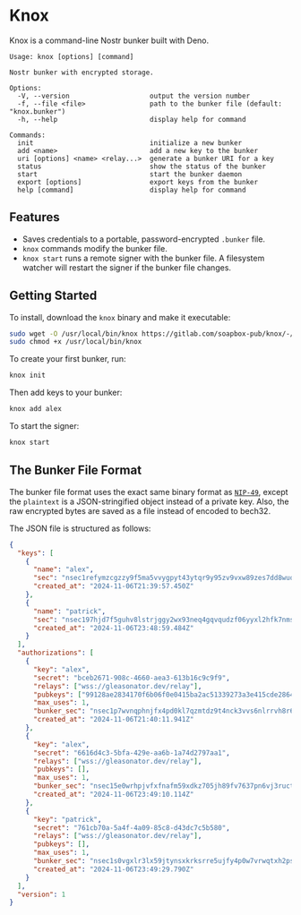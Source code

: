 # Knox

Knox is a command-line Nostr bunker built with Deno.

```
Usage: knox [options] [command]

Nostr bunker with encrypted storage.

Options:
  -V, --version                    output the version number
  -f, --file <file>                path to the bunker file (default: "knox.bunker")
  -h, --help                       display help for command

Commands:
  init                             initialize a new bunker
  add <name>                       add a new key to the bunker
  uri [options] <name> <relay...>  generate a bunker URI for a key
  status                           show the status of the bunker
  start                            start the bunker daemon
  export [options]                 export keys from the bunker
  help [command]                   display help for command
```

## Features

- Saves credentials to a portable, password-encrypted `.bunker` file.
- `knox` commands modify the bunker file.
- `knox start` runs a remote signer with the bunker file. A filesystem watcher will restart the signer if the bunker file changes.

## Getting Started

To install, download the `knox` binary and make it executable:

```sh
sudo wget -O /usr/local/bin/knox https://gitlab.com/soapbox-pub/knox/-/jobs/artifacts/main/raw/knox?job=compile
sudo chmod +x /usr/local/bin/knox
```

To create your first bunker, run:

```sh
knox init
```

Then add keys to your bunker:

```sh
knox add alex
```

To start the signer:

```sh
knox start
```

## The Bunker File Format

The bunker file format uses the exact same binary format as [`NIP-49`](https://github.com/nostr-protocol/nips/blob/master/49.md), except the `plaintext` is a JSON-stringified object instead of a private key. Also, the raw encrypted bytes are saved as a file instead of encoded to bech32.

The JSON file is structured as follows:

```json
{
  "keys": [
    {
      "name": "alex",
      "sec": "nsec1refymzcgzzy9f5ma5vvygpyt43ytqr9y95zv9vxw89zes7dd8wuq4yvu2h",
      "created_at": "2024-11-06T21:39:57.450Z"
    },
    {
      "name": "patrick",
      "sec": "nsec197hjd7f5guhv8lstrjggy2wx93neq4gqvqudzf06yyxl2hfk7nmsw9gzgl",
      "created_at": "2024-11-06T23:48:59.484Z"
    }
  ],
  "authorizations": [
    {
      "key": "alex",
      "secret": "bceb2671-908c-4660-aea3-613b16c9c9f9",
      "relays": ["wss://gleasonator.dev/relay"],
      "pubkeys": ["99128ae2834170f6b06f0e0415ba2ac51339273a3e415cde2864062c8c2f911d"],
      "max_uses": 1,
      "bunker_sec": "nsec1p7wvnqphnjfx4pd0kl7qzmtdz9t4nck3vvs6nlrrvh8r6sjr8zgqw8f8z7",
      "created_at": "2024-11-06T21:40:11.941Z"
    },
    {
      "key": "alex",
      "secret": "6616d4c3-5bfa-429e-aa6b-1a74d2797aa1",
      "relays": ["wss://gleasonator.dev/relay"],
      "pubkeys": [],
      "max_uses": 1,
      "bunker_sec": "nsec15e0wrhpjvfxfnafm59xdkz705jh89fv7637pn6vj3ructguew04qkkqgvs",
      "created_at": "2024-11-06T23:49:10.114Z"
    },
    {
      "key": "patrick",
      "secret": "761cb70a-5a4f-4a09-85c8-d43dc7c5b580",
      "relays": ["wss://gleasonator.dev/relay"],
      "pubkeys": [],
      "max_uses": 1,
      "bunker_sec": "nsec1s0vgxlr3lx59jtynsxkrksrre5ujfy4p0w7vrwqtxh2pswpg6f8qzxmmxq",
      "created_at": "2024-11-06T23:49:29.790Z"
    }
  ],
  "version": 1
}
```
